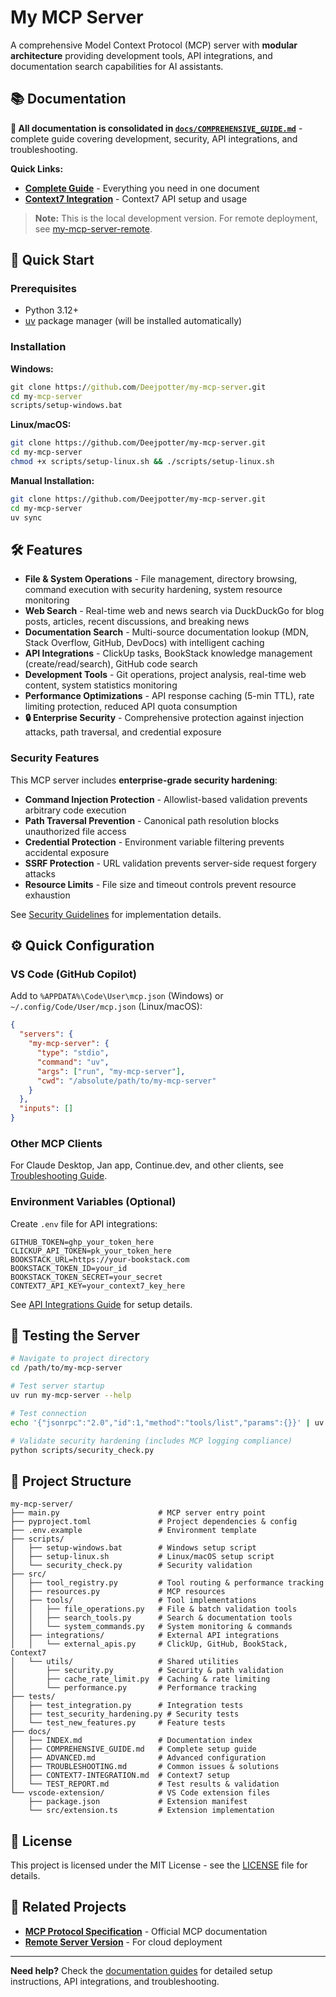 # My MCP Server

A comprehensive Model Context Protocol (MCP) server with **modular architecture** providing development tools, API integrations, and documentation search capabilities for AI assistants.

## 📚 **Documentation**

**📂 All documentation is consolidated in [`docs/COMPREHENSIVE_GUIDE.md`](docs/COMPREHENSIVE_GUIDE.md)** - complete guide covering development, security, API integrations, and troubleshooting.

**Quick Links:**

- **[Complete Guide](docs/COMPREHENSIVE_GUIDE.md)** - Everything you need in one document
- **[Context7 Integration](docs/CONTEXT7-INTEGRATION.md)** - Context7 API setup and usage

> **Note:** This is the local development version. For remote deployment, see [my-mcp-server-remote](https://github.com/Deejpotter/my-mcp-server-remote).

## 🚀 **Quick Start**

### **Prerequisites**

- Python 3.12+
- [uv](https://docs.astral.sh/uv/) package manager (will be installed automatically)

### **Installation**

**Windows:**

```cmd
git clone https://github.com/Deejpotter/my-mcp-server.git
cd my-mcp-server
scripts/setup-windows.bat
```

**Linux/macOS:**

```bash
git clone https://github.com/Deejpotter/my-mcp-server.git
cd my-mcp-server
chmod +x scripts/setup-linux.sh && ./scripts/setup-linux.sh
```

**Manual Installation:**

```bash
git clone https://github.com/Deejpotter/my-mcp-server.git
cd my-mcp-server
uv sync
```

## 🛠️ **Features**

- **File & System Operations** - File management, directory browsing, command execution with security hardening, system resource monitoring
- **Web Search** - Real-time web and news search via DuckDuckGo for blog posts, articles, recent discussions, and breaking news
- **Documentation Search** - Multi-source documentation lookup (MDN, Stack Overflow, GitHub, DevDocs) with intelligent caching
- **API Integrations** - ClickUp tasks, BookStack knowledge management (create/read/search), GitHub code search
- **Development Tools** - Git operations, project analysis, real-time web content, system statistics monitoring
- **Performance Optimizations** - API response caching (5-min TTL), rate limiting protection, reduced API quota consumption
- **🔒 Enterprise Security** - Comprehensive protection against injection attacks, path traversal, and credential exposure

### **Security Features**

This MCP server includes **enterprise-grade security hardening**:

- **Command Injection Protection** - Allowlist-based validation prevents arbitrary code execution
- **Path Traversal Prevention** - Canonical path resolution blocks unauthorized file access  
- **Credential Protection** - Environment variable filtering prevents accidental exposure
- **SSRF Protection** - URL validation prevents server-side request forgery attacks
- **Resource Limits** - File size and timeout controls prevent resource exhaustion

See [Security Guidelines](docs/SECURITY_GUIDELINES.md) for implementation details.

## ⚙️ **Quick Configuration**

### **VS Code (GitHub Copilot)**

Add to `%APPDATA%\Code\User\mcp.json` (Windows) or `~/.config/Code/User/mcp.json` (Linux/macOS):

```json
{
  "servers": {
    "my-mcp-server": {
      "type": "stdio",
      "command": "uv",
      "args": ["run", "my-mcp-server"],
      "cwd": "/absolute/path/to/my-mcp-server"
    }
  },
  "inputs": []
}
```

### **Other MCP Clients**

For Claude Desktop, Jan app, Continue.dev, and other clients, see [Troubleshooting Guide](docs/TROUBLESHOOTING.md).

### **Environment Variables (Optional)**

Create `.env` file for API integrations:

```env
GITHUB_TOKEN=ghp_your_token_here
CLICKUP_API_TOKEN=pk_your_token_here
BOOKSTACK_URL=https://your-bookstack.com
BOOKSTACK_TOKEN_ID=your_id
BOOKSTACK_TOKEN_SECRET=your_secret
CONTEXT7_API_KEY=your_context7_key_here
```

See [API Integrations Guide](docs/API-INTEGRATIONS.md) for setup details.

## 🔧 **Testing the Server**

```bash
# Navigate to project directory
cd /path/to/my-mcp-server

# Test server startup
uv run my-mcp-server --help

# Test connection
echo '{"jsonrpc":"2.0","id":1,"method":"tools/list","params":{}}' | uv run my-mcp-server

# Validate security hardening (includes MCP logging compliance)
python scripts/security_check.py
```

## 📁 **Project Structure**

```text
my-mcp-server/
├── main.py                      # MCP server entry point
├── pyproject.toml               # Project dependencies & config
├── .env.example                 # Environment template
├── scripts/
│   ├── setup-windows.bat        # Windows setup script
│   ├── setup-linux.sh           # Linux/macOS setup script
│   └── security_check.py        # Security validation
├── src/
│   ├── tool_registry.py         # Tool routing & performance tracking
│   ├── resources.py             # MCP resources
│   ├── tools/                   # Tool implementations
│   │   ├── file_operations.py   # File & batch validation tools
│   │   ├── search_tools.py      # Search & documentation tools
│   │   └── system_commands.py   # System monitoring & commands
│   ├── integrations/            # External API integrations
│   │   └── external_apis.py     # ClickUp, GitHub, BookStack, Context7
│   └── utils/                   # Shared utilities
│       ├── security.py          # Security & path validation
│       ├── cache_rate_limit.py  # Caching & rate limiting
│       └── performance.py       # Performance tracking
├── tests/
│   ├── test_integration.py      # Integration tests
│   ├── test_security_hardening.py # Security tests
│   └── test_new_features.py     # Feature tests
├── docs/
│   ├── INDEX.md                 # Documentation index
│   ├── COMPREHENSIVE_GUIDE.md   # Complete setup guide
│   ├── ADVANCED.md              # Advanced configuration
│   ├── TROUBLESHOOTING.md       # Common issues & solutions
│   ├── CONTEXT7-INTEGRATION.md  # Context7 setup
│   └── TEST_REPORT.md           # Test results & validation
└── vscode-extension/            # VS Code extension files
    ├── package.json             # Extension manifest
    └── src/extension.ts         # Extension implementation
```

## 📄 **License**

This project is licensed under the MIT License - see the [LICENSE](LICENSE) file for details.

## 🔗 **Related Projects**

- **[MCP Protocol Specification](https://modelcontextprotocol.io/)** - Official MCP documentation
- **[Remote Server Version](https://github.com/Deejpotter/my-mcp-server-remote)** - For cloud deployment

---

**Need help?** Check the [documentation guides](docs/) for detailed setup instructions, API integrations, and troubleshooting.
